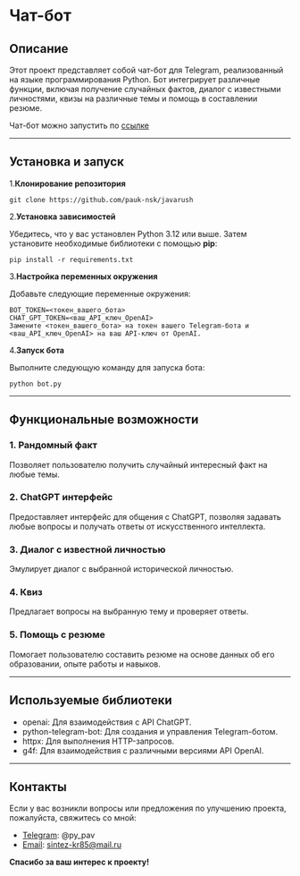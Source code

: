 # Чат-бот

## Описание
Этот проект представляет собой чат-бот для Telegram, реализованный на языке программирования Python.
Бот интегрирует различные функции, включая получение случайных фактов, диалог с известными личностями, квизы на различные темы и помощь в составлении резюме.

Чат-бот можно запустить по [ссылке](@pauk_java_rush_study_bot)

***
## Установка и запуск
1.**Клонирование репозитория**

```
git clone https://github.com/pauk-nsk/javarush
```

2.**Установка зависимостей**

Убедитесь, что у вас установлен Python 3.12 или выше. Затем установите необходимые библиотеки с помощью **pip**:

```
pip install -r requirements.txt
```

3.**Настройка переменных окружения**

Добавьте следующие переменные окружения:

```
BOT_TOKEN=<токен_вашего_бота>
CHAT_GPT_TOKEN=<ваш_API_ключ_OpenAI>
Замените <токен_вашего_бота> на токен вашего Telegram-бота и <ваш_API_ключ_OpenAI> на ваш API-ключ от OpenAI.
```

4.**Запуск бота**

Выполните следующую команду для запуска бота:
```
python bot.py
```

***
## Функциональные возможности
### 1. Рандомный факт
Позволяет пользователю получить случайный интересный факт на любые темы.
### 2. ChatGPT интерфейс
Предоставляет интерфейс для общения с ChatGPT, позволяя задавать любые вопросы и получать ответы от искусственного интеллекта.
### 3. Диалог с известной личностью
Эмулирует диалог с выбранной исторической личностью. 
### 4. Квиз
Предлагает вопросы на выбранную тему и проверяет ответы.
### 5. Помощь с резюме
Помогает пользователю составить резюме на основе данных об его образовании, опыте работы и навыков.

***
## Используемые библиотеки
   - openai: Для взаимодействия с API ChatGPT.
   - python-telegram-bot: Для создания и управления Telegram-ботом.
   - httpx: Для выполнения HTTP-запросов.
   - g4f: Для взаимодействия с различными версиями API OpenAI.

***

## Контакты
Если у вас возникли вопросы или предложения по улучшению проекта, пожалуйста, свяжитесь со мной:

   - [Telegram](@py_pav): @py_pav
   - [Email](sintez-kr85@mail.ru): sintez-kr85@mail.ru

**Спасибо за ваш интерес к проекту!**